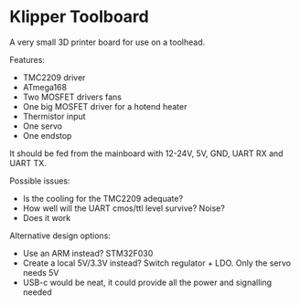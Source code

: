 # Klipper Toolboard
A very small 3D printer board for use on a toolhead.

Features: 
* TMC2209 driver
* ATmega168
* Two MOSFET drivers fans
* One big MOSFET driver for a hotend heater
* Thermistor input
* One servo
* One endstop


It should be fed from the mainboard with 12-24V, 5V, GND, UART RX and UART TX. 

Possible issues:
* Is the cooling for the TMC2209 adequate?
* How well will the UART cmos/ttl level survive? Noise?
* Does it work

Alternative design options: 
* Use an ARM instead? STM32F030
* Create a local 5V/3.3V instead? Switch regulator + LDO. Only the servo needs 5V
* USB-c would be neat, it could provide all the power and signalling needed

